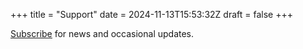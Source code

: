 +++
title = "Support"
date = 2024-11-13T15:53:32Z
draft = false
+++

<p>
<u><a href="mailto:eistcork@gmail.com?subject=I'd%20like%20to%20subscribe%20to%20occasional%20emails%20from%20Éist&body=Thanks!">Subscribe</a></u> for news and occasional updates.</p>